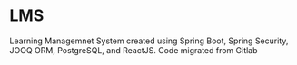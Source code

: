 # LMS
Learning Managemnet System created using Spring Boot, Spring Security, JOOQ ORM, PostgreSQL, and ReactJS.
Code migrated from Gitlab
